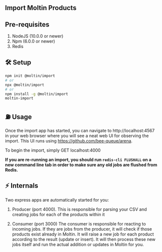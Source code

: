 ## Import Moltin Products

## Pre-requisites
1. NodeJS (10.0.0 or newer)
2. Npm (6.0.0 or newer)
3. Redis

## 🛠 Setup
```bash
npm init @moltin/import
# or
npx @moltin/import
# or
npm install -g @moltin/import
moltin-import
```

## ⛽️ Usage
Once the import app has started, you can navigate to http://localhost:4567 in your web browser where you will see a neat web UI for observing the import. This UI runs using https://github.com/bee-queue/arena.

To begin the import, simply GET localhost:4000

**If you are re-running an import, you should run `redis-cli FLUSHALL` on a new command line tab in order to  make sure any old jobs are flushed from Redis.**

## ⚡️ Internals
Two express apps are automatically started for you:

1. Producer (port 4000).
This is responsible for parsing your CSV and creating jobs for each of the products within it

2. Consumer (port 3000)
The consumer is responsible for reacting to incoming jobs. If they are jobs from the producer, it will check if those products exist already in Moltin. It will raise a new job for each product according to the result (update or insert). It will then process these new jobs itself and run the actual addition or updates in Moltin for you.